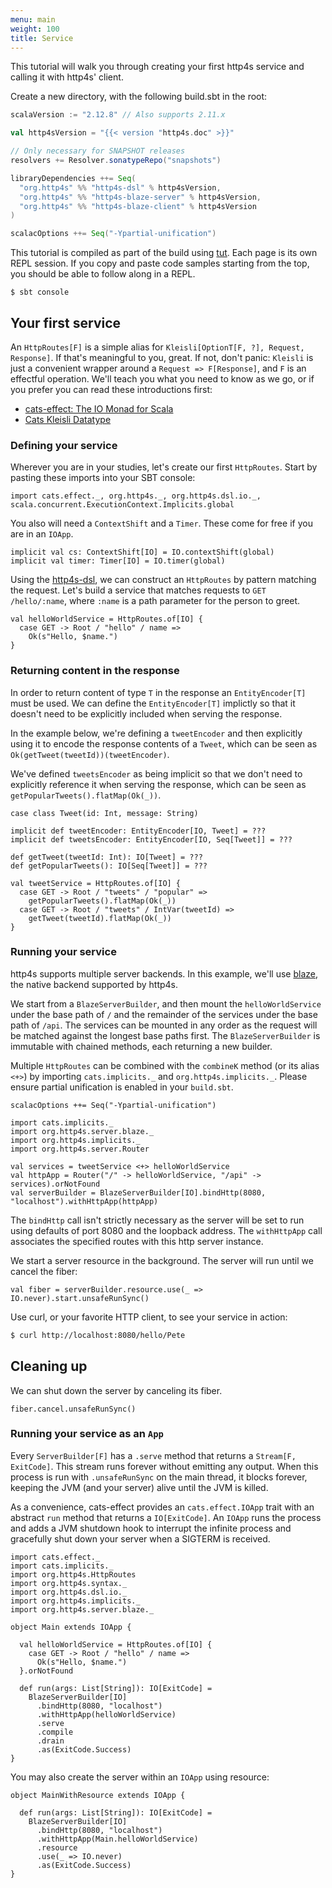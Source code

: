 ```yaml
---
menu: main
weight: 100
title: Service
---
```


This tutorial will walk you through creating your first http4s service
and calling it with http4s' client.

Create a new directory, with the following build.sbt in the root:

```scala
scalaVersion := "2.12.8" // Also supports 2.11.x

val http4sVersion = "{{< version "http4s.doc" >}}"

// Only necessary for SNAPSHOT releases
resolvers += Resolver.sonatypeRepo("snapshots")

libraryDependencies ++= Seq(
  "org.http4s" %% "http4s-dsl" % http4sVersion,
  "org.http4s" %% "http4s-blaze-server" % http4sVersion,
  "org.http4s" %% "http4s-blaze-client" % http4sVersion
)

scalacOptions ++= Seq("-Ypartial-unification")
```

This tutorial is compiled as part of the build using [tut].  Each page
is its own REPL session.  If you copy and paste code samples starting
from the top, you should be able to follow along in a REPL.

```
$ sbt console
```

## Your first service

An `HttpRoutes[F]` is a simple alias for
`Kleisli[OptionT[F, ?], Request, Response]`.  If that's meaningful to you,
great.  If not, don't panic: `Kleisli` is just a convenient wrapper
around a `Request => F[Response]`, and `F` is an effectful
operation.  We'll teach you what you need to know as we go, or if you
prefer you can read these introductions first:

* [cats-effect: The IO Monad for Scala]
* [Cats Kleisli Datatype]

### Defining your service

Wherever you are in your studies, let's create our first
`HttpRoutes`.  Start by pasting these imports into your SBT console:

```tut:silent
import cats.effect._, org.http4s._, org.http4s.dsl.io._, scala.concurrent.ExecutionContext.Implicits.global
```

You also will need a `ContextShift` and a `Timer`.  These come for
free if you are in an `IOApp`.

```tut:silent
implicit val cs: ContextShift[IO] = IO.contextShift(global)
implicit val timer: Timer[IO] = IO.timer(global)
```

Using the [http4s-dsl], we can construct an `HttpRoutes` by pattern
matching the request.  Let's build a service that matches requests to
`GET /hello/:name`, where `:name` is a path parameter for the person to
greet.

```tut:book
val helloWorldService = HttpRoutes.of[IO] {
  case GET -> Root / "hello" / name =>
    Ok(s"Hello, $name.")
}
```

### Returning content in the response
In order to return content of type `T` in the response an `EntityEncoder[T]`
must be used. We can define the `EntityEncoder[T]` implictly so that it
doesn't need to be explicitly included when serving the response.

In the example below, we're defining a `tweetEncoder` and then
explicitly using it to encode the response contents of a `Tweet`, which can
be seen as `Ok(getTweet(tweetId))(tweetEncoder)`.

We've defined `tweetsEncoder` as being implicit so that we don't need to explicitly
reference it when serving the response, which can be seen as
`getPopularTweets().flatMap(Ok(_))`.

```tut:book
case class Tweet(id: Int, message: String)

implicit def tweetEncoder: EntityEncoder[IO, Tweet] = ???
implicit def tweetsEncoder: EntityEncoder[IO, Seq[Tweet]] = ???

def getTweet(tweetId: Int): IO[Tweet] = ???
def getPopularTweets(): IO[Seq[Tweet]] = ???

val tweetService = HttpRoutes.of[IO] {
  case GET -> Root / "tweets" / "popular" =>
    getPopularTweets().flatMap(Ok(_))
  case GET -> Root / "tweets" / IntVar(tweetId) =>
    getTweet(tweetId).flatMap(Ok(_))
}
```

### Running your service

http4s supports multiple server backends.  In this example, we'll use
[blaze], the native backend supported by http4s.

We start from a `BlazeServerBuilder`, and then mount the `helloWorldService` under
the base path of `/` and the remainder of the services under the base
path of `/api`. The services can be mounted in any order as the request will be
matched against the longest base paths first. The `BlazeServerBuilder` is immutable
with chained methods, each returning a new builder.

Multiple `HttpRoutes` can be combined with the `combineK` method (or its alias
`<+>`) by importing `cats.implicits._` and `org.http4s.implicits._`. Please ensure partial unification is enabled in your `build.sbt`. 

`scalacOptions ++= Seq("-Ypartial-unification")`

```tut:silent
import cats.implicits._
import org.http4s.server.blaze._
import org.http4s.implicits._
import org.http4s.server.Router
```

```tut:book
val services = tweetService <+> helloWorldService
val httpApp = Router("/" -> helloWorldService, "/api" -> services).orNotFound
val serverBuilder = BlazeServerBuilder[IO].bindHttp(8080, "localhost").withHttpApp(httpApp)
```

The `bindHttp` call isn't strictly necessary as the server will be set to run
using defaults of port 8080 and the loopback address. The `withHttpApp` call
associates the specified routes with this http server instance.

We start a server resource in the background.  The server will run until we cancel the fiber:

```tut:book
val fiber = serverBuilder.resource.use(_ => IO.never).start.unsafeRunSync()
```

Use curl, or your favorite HTTP client, to see your service in action:

```sh
$ curl http://localhost:8080/hello/Pete
```

## Cleaning up

We can shut down the server by canceling its fiber.

```tut:book
fiber.cancel.unsafeRunSync()
```

### Running your service as an `App`

Every `ServerBuilder[F]` has a `.serve` method that returns a
`Stream[F, ExitCode]`.  This stream runs forever without emitting
any output.  When this process is run with `.unsafeRunSync` on the
main thread, it blocks forever, keeping the JVM (and your server)
alive until the JVM is killed.

As a convenience, cats-effect provides an `cats.effect.IOApp` trait
with an abstract `run` method that returns a `IO[ExitCode]`.  An
`IOApp` runs the process and adds a JVM shutdown hook to interrupt
the infinite process and gracefully shut down your server when a
SIGTERM is received.

```tut:silent:reset
import cats.effect._
import cats.implicits._
import org.http4s.HttpRoutes
import org.http4s.syntax._
import org.http4s.dsl.io._
import org.http4s.implicits._
import org.http4s.server.blaze._
```

```tut:book
object Main extends IOApp {

  val helloWorldService = HttpRoutes.of[IO] {
    case GET -> Root / "hello" / name =>
      Ok(s"Hello, $name.")
  }.orNotFound

  def run(args: List[String]): IO[ExitCode] =
    BlazeServerBuilder[IO]
      .bindHttp(8080, "localhost")
      .withHttpApp(helloWorldService)
      .serve
      .compile
      .drain
      .as(ExitCode.Success)
}
```

You may also create the server within an `IOApp` using resource:

```tut:book
object MainWithResource extends IOApp {

  def run(args: List[String]): IO[ExitCode] =
    BlazeServerBuilder[IO]
      .bindHttp(8080, "localhost")
      .withHttpApp(Main.helloWorldService)
      .resource
      .use(_ => IO.never)
      .as(ExitCode.Success)
}
```

[blaze]: https://github.com/http4s/blaze
[tut]: https://github.com/tpolecat/tut
[Cats Kleisli Datatype]: https://typelevel.org/cats/datatypes/kleisli.html
[cats-effect: The IO Monad for Scala]: https://typelevel.org/cats-effect/
[http4s-dsl]: ../dsl
